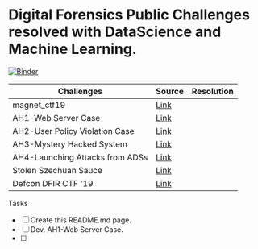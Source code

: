 # Digital Forensics Public Challenges resolved with DataScience and Machine Learning. 
[![Binder](https://mybinder.org/badge_logo.svg)](https://mybinder.org/v2/gh/fmuinos/dfir_challenges/HEAD)

Challenges                       | Source                             | Resolution 
------------                     | -------------                      | ----------------
magnet_ctf19                     | [Link](https://www.hecfblog.com/2019/04/daily-blog-657-mus2019-dfir-ctf-open-to.html) |
AH1-Web Server Case              | [Link](https://www.ashemery.com/dfir.html) |
AH2-User Policy Violation Case   | [Link](https://www.ashemery.com/dfir.html) |
AH3-Mystery Hacked System        | [Link](https://www.ashemery.com/dfir.html) |
AH4-Launching Attacks from ADSs  | [Link](https://www.ashemery.com/dfir.html) |
Stolen Szechuan Sauce            | [Link](https://dfirmadness.com/the-stolen-szechuan-sauce/) |
Defcon DFIR CTF '19              | [Link](https://www.hecfblog.com/2019/08/2019-unofficial-defcon-dfir-ctf.html) |


Tasks
- [ ] Create this README.md page.
- [ ] Dev. AH1-Web Server Case.
- [ ] 
